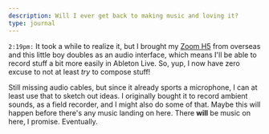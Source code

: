 ```yaml
---
description: Will I ever get back to making music and loving it?
type: journal
---
```


`2:19pm:` It took a while to realize it, but I brought my [Zoom H5](https://www.zoom-na.com/products/field-video-recording/field-recording/zoom-h5-handy-recorder) from overseas and this little boy doubles as an audio interface, which means I'll be able to record stuff a bit more easily in Ableton Live. So, yup, I now have zero excuse to not at least _try_ to compose stuff!

Still missing audio cables, but since it already sports a microphone, I can at least use that to sketch out ideas. I originally bought it to record ambient sounds, as a field recorder, and I might also do some of that. Maybe this will happen before there's any music landing on here. There **will** be music on here, I promise. Eventually.
